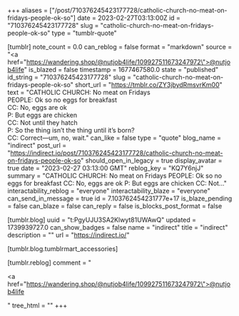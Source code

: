 +++
aliases = ["/post/710376245423177728/catholic-church-no-meat-on-fridays-people-ok-so"]
date = 2023-02-27T03:13:00Z
id = "710376245423177728"
slug = "catholic-church-no-meat-on-fridays-people-ok-so"
type = "tumblr-quote"

[tumblr]
note_count = 0.0
can_reblog = false
format = "markdown"
source = "<a href=\"https://wandering.shop/@nutjob4life/109927511673247972\">@nutjob4life</a>"
is_blazed = false
timestamp = 1677467580.0
state = "published"
id_string = "710376245423177728"
slug = "catholic-church-no-meat-on-fridays-people-ok-so"
short_url = "https://tmblr.co/ZY3jbydRmsvrKm00"
text = "CATHOLIC CHURCH: No meat on Fridays<br/>PEOPLE: Ok so no eggs for breakfast<br/>CC: No, eggs are ok<br/>P: But eggs are chicken<br/>CC: Not until they hatch<br/>P: So the thing isn&rsquo;t the thing until it&rsquo;s born?<br/>CC: Correct—um, no, wait."
can_like = false
type = "quote"
blog_name = "indirect"
post_url = "https://indirect.io/post/710376245423177728/catholic-church-no-meat-on-fridays-people-ok-so"
should_open_in_legacy = true
display_avatar = true
date = "2023-02-27 03:13:00 GMT"
reblog_key = "KQ7Y6njJ"
summary = "CATHOLIC CHURCH: No meat on Fridays PEOPLE: Ok so no eggs for breakfast CC: No, eggs are ok P: But eggs are chicken CC: Not..."
interactability_reblog = "everyone"
interactability_blaze = "everyone"
can_send_in_message = true
id = 7.103762454231777e+17
is_blaze_pending = false
can_blaze = false
can_reply = false
is_blocks_post_format = false

[tumblr.blog]
uuid = "t:PgyUJU3SA2Klwyt81UWAwQ"
updated = 1739939727.0
can_show_badges = false
name = "indirect"
title = "indirect"
description = ""
url = "https://indirect.io/"

[tumblr.blog.tumblrmart_accessories]

[tumblr.reblog]
comment = "<p><a href=\"https://wandering.shop/@nutjob4life/109927511673247972\">@nutjob4life</a></p>"
tree_html = ""
+++

